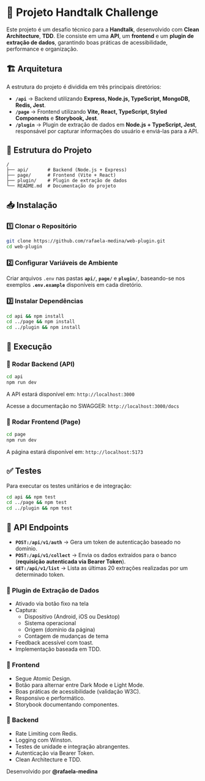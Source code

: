 # 🚀 Projeto Handtalk Challenge

Este projeto é um desafio técnico para a **Handtalk**, desenvolvido com **Clean Architecture**, **TDD**. Ele consiste em uma **API**, um **frontend** e um **plugin de extração de dados**, garantindo boas práticas de acessibilidade, performance e organização.

## 🏗️ Arquitetura

A estrutura do projeto é dividida em três principais diretórios:

- **`/api`** → Backend utilizando **Express, Node.js, TypeScript, MongoDB, Redis, Jest**.
- **`/page`** → Frontend utilizando **Vite, React, TypeScript, Styled Components** e **Storybook, Jest**.
- **`/plugin`** → Plugin de extração de dados em **Node.js + TypeScript, Jest**, responsável por capturar informações do usuário e enviá-las para a API.

## 📂 Estrutura do Projeto

```
/
├── api/       # Backend (Node.js + Express)
├── page/      # Frontend (Vite + React)
├── plugin/    # Plugin de extração de dados
└── README.md  # Documentação do projeto
```

## 📥 Instalação

### 1️⃣ Clonar o Repositório

```bash
git clone https://github.com/rafaela-medina/web-plugin.git
cd web-plugin
```

### 2️⃣ Configurar Variáveis de Ambiente

Criar arquivos `.env` nas pastas **`api/`**, **`page/`** e **`plugin/`**, baseando-se nos exemplos **`.env.example`** disponíveis em cada diretório.

### 3️⃣ Instalar Dependências

```bash
cd api && npm install
cd ../page && npm install
cd ../plugin && npm install
```

## 🚀 Execução

### 🔹 Rodar Backend (API)

```bash
cd api
npm run dev
```

A API estará disponível em: `http://localhost:3000`

Acesse a documentação no SWAGGER: `http://localhost:3000/docs`

### 🔹 Rodar Frontend (Page)

```bash
cd page
npm run dev
```

A página estará disponível em: `http://localhost:5173`

## ✅ Testes

Para executar os testes unitários e de integração:

```bash
cd api && npm test
cd ../page && npm test
cd ../plugin && npm test
```

## 📡 API Endpoints

- **`POST:/api/v1/auth`** → Gera um token de autenticação baseado no domínio.
- **`POST:/api/v1/collect`** → Envia os dados extraídos para o banco (**requisição autenticada via Bearer Token**).
- **`GET:/api/v1/list`** →  Lista as últimas 20 extrações realizadas por um determinado token.

### 📌 Plugin de Extração de Dados

- Ativado via botão fixo na tela
- Captura:
  - Dispositivo (Android, iOS ou Desktop)
  - Sistema operacional
  - Origem (domínio da página)
  - Contagem de mudanças de tema
- Feedback acessível com toast.
- Implementação baseada em TDD.

### 📌 Frontend

- Segue Atomic Design.
- Botão para alternar entre Dark Mode e Light Mode.
- Boas práticas de acessibilidade (validação W3C).
- Responsivo e performático.
- Storybook documentando componentes.

### 📌 Backend

- Rate Limiting com Redis.
- Logging com Winston.
- Testes de unidade e integração abrangentes.
- Autenticação via Bearer Token.
- Clean Architecture e TDD.

Desenvolvido por **@rafaela-medina** 

